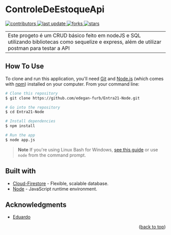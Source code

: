 # ControleDeEstoqueApi
 </p>
  <p>
  <a href="https://github.com/Ariel-Alejandr0/ControleDeEstoqueApi/graphs/contributors">
    <img src="https://img.shields.io/github/contributorsAriel-Alejandr0/ControleDeEstoqueApi/" alt="contributors" />
  </a>
  <a href="">
    <img src="https://img.shields.io/github/last-commit/Ariel-Alejandr0/ControleDeEstoqueApi/" alt="last update" />
  </a>
  <a href="https://github.comAriel-Alejandr0/ControleDeEstoqueApi/network/members">
    <img src="https://img.shields.io/github/forks/Ariel-Alejandr0/ControleDeEstoqueApi/" alt="forks" />
  </a>
  <a href="https://github.com/Ariel-Alejandr0/ControleDeEstoqueApi/stargazers">
    <img src="https://img.shields.io/github/stars/Ariel-Alejandr0/ControleDeEstoqueApi/" alt="stars" />
  </a>
</p>
<table>
<tr>
<td>
Este progeto é um CRUD básico feito em nodeJS e SQL utilizando bibliotecas como sequelize e express, além de utilizar postman para testar a API
</td>
</tr>
</table>

## How To Use

To clone and run this application, you'll need [Git](https://git-scm.com) and [Node.js](https://nodejs.org/en/download/) (which comes with [npm](http://npmjs.com)) installed on your computer. From your command line:

```bash
# Clone this repository
$ git clone https://github.com/edegan-furb/Entra21-Node.git

# Go into the repository
$ cd Entra21-Node

# Install dependencies
$ npm install

# Run the app
$ node app.js
```

> **Note**
> If you're using Linux Bash for Windows, [see this guide](https://www.howtogeek.com/261575/how-to-run-graphical-linux-desktop-applications-from-windows-10s-bash-shell/) or use `node` from the command prompt.

## Built with 

- [Cloud-Firestore](https://firebase.google.com/docs/firestore) - Flexible, scalable database.
- [Node](https://nodejs.org/en) -  JavaScript runtime environment.

## Acknowledgments

* [Eduardo](https://github.com/edegan-furb)

<p align="right">(<a href="#readme-top">back to top</a>)</p>
